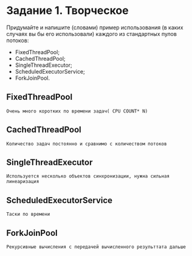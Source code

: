 # Задание 1. Творческое

Придумайте и напишите (словами) пример использования (в каких случаях вы бы его использовали) каждого из стандартных пулов потоков:

* FixedThreadPool;
* CachedThreadPool;
* SingleThreadExecutor;
* ScheduledExecutorService;
* ForkJoinPool.

## FixedThreadPool

```text
Очень много коротких по времени задач( CPU COUNT* N)

```

## CachedThreadPool

```text
Количество задач постоянно и сравнимо с количеством потоков

```

## SingleThreadExecutor

```text
Используется несколько объектов синхронизации, нужна сильная линеаризация

```

## ScheduledExecutorService

```text
Таски по времени

```

## ForkJoinPool

```text
Рекурсивные вычисления с передачей вычисленного результтата дальше

```

